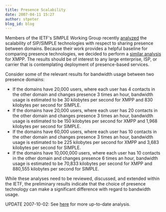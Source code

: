 ```yaml
---
title: Presence Scalability
date: 2007-04-11 15:27
author: stpeter
blog_id: blog
---
```


Members of the IETF's SIMPLE Working Group recently [analyzed](http://www.ietf.org/internet-drafts/draft-ietf-simple-interdomain-scaling-analysis-00.txt) the scalability of SIP/SIMPLE technologies with respect to sharing presence between domains. Because their work provides a helpful baseline for comparing presence technologies, we decided to perform a [similar analysis](https://xmpp.org/internet-drafts/draft-saintandre-xmpp-presence-analysis-00.html) for XMPP. The results should be of interest to any large enterprise, ISP, or carrier that is contemplating deployment of presence-based services.

Consider some of the relevant results for bandwidth usage between two presence domains:

-   If the domains have 20,000 users, where each user has 4 contacts in the other domain and changes presence 3 times an hour, bandwidth usage is estimated to be 30 kilobytes per second for XMPP and 830 kilobytes per second for SIMPLE.
-   If the domains have 20,000 users, where each user has 20 contacts in the other domain and changes presence 3 times an hour, bandwidth usage is estimated to be 150 kilobytes per second for XMPP and 1,968 kilobytes per second for SIMPLE.
-   If the domains have 60,000 users, where each user has 10 contacts in the other domain and changes presence 3 times an hour, bandwidth usage is estimated to be 225 kilobytes per second for XMPP and 3,683 kilobytes per second for SIMPLE.
-   If the domains have 10,000,000 users, where each user has 10 contacts in the other domain and changes presence 6 times an hour, bandwidth usage is estimated to be 70,833 kilobytes per second for XMPP and 880,555 kilobytes per second for SIMPLE.

While these analyses need to be reviewed, discussed, and extended within the IETF, the preliminary results indicate that the choice of presence technology can make a significant difference with regard to bandwidth usage.

UPDATE 2007-10-02: See [here](https://stpeter.im/?p=2051) for more up-to-date analysis.
